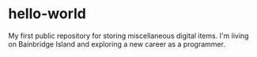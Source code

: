 # hello-world
My first public repository for storing miscellaneous digital items.
I'm living on Bainbridge Island and exploring a new career as a programmer.
